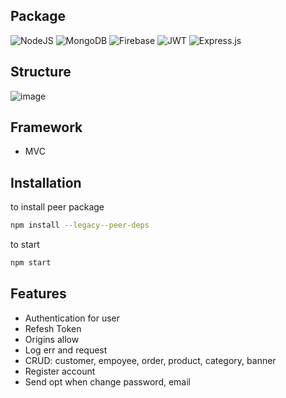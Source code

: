 ## Package
![NodeJS](https://img.shields.io/badge/node.js-6DA55F?style=for-the-badge&logo=node.js&logoColor=white)
![MongoDB](https://img.shields.io/badge/MongoDB-%234ea94b.svg?style=for-the-badge&logo=mongodb&logoColor=white)
![Firebase](https://img.shields.io/badge/firebase-%23039BE5.svg?style=for-the-badge&logo=firebase)
![JWT](https://img.shields.io/badge/JWT-black?style=for-the-badge&logo=JSON%20web%20tokens)
![Express.js](https://img.shields.io/badge/express.js-%23404d59.svg?style=for-the-badge&logo=express&logoColor=%2361DAFB)

## Structure
![image](https://user-images.githubusercontent.com/46616063/197474625-1ec18c04-0bab-488a-a1ed-7a0ba62ce814.png)

## Framework
  - MVC
## Installation

to install peer package
```sh
npm install --legacy--peer-deps
```
 
 to start
```sh
npm start
```

## Features
- Authentication for user
- Refesh Token
- Origins allow
- Log err and request
- CRUD: customer, empoyee, order, product, category, banner
- Register account 
- Send opt when change password, email


